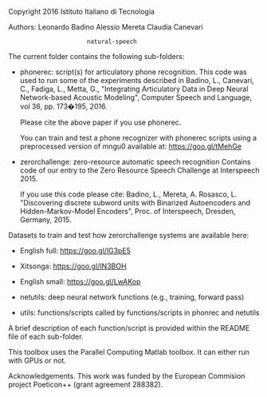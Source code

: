 Copyright 2016 Istituto Italiano di Tecnologia 

Authors: Leonardo Badino
         Alessio Mereta
         Claudia Canevari
         
         
                          natural-speech

The current folder contains the following sub-folders:

- phonerec: script(s) for articulatory phone recognition. This code was used 
  to run some of the experiments described in
  Badino, L., Canevari, C., Fadiga, L., Metta, G., "Integrating Articulatory 
  Data in Deep Neural Network-based Acoustic Modeling", 
  Computer Speech and Language, vol 36, pp. 173�195, 2016.
  
  Please cite the above paper if you use phonerec.

   You can train and test a phone recognizer with phonerec scripts using a preprocessed version of mngu0 available at: https://goo.gl/tMehGe

  
- zerorchallenge: zero-resource automatic speech recognition 
  Contains code of our entry to the Zero Resource Speech Challenge at Interspeech 2015.
  
  If you use this code please cite:
  Badino, L., Mereta, A. Rosasco, L. "Discovering discrete subword units 
  with Binarized Autoencoders and Hidden-Markov-Model Encoders", 
  Proc. of Interspeech, Dresden, Germany, 2015.  

 Datasets to train and test how zerorchallenge systems are available here:
 - English full: https://goo.gl/lG3pE5
 - Xitsonga: https://goo.gl/IN3BOH
 - English small: https://goo.gl/LwAKop

- netutils: deep neural network functions (e.g., training, forward pass)

- utils: functions/scripts called by functions/scripts in phonrec and netutils 

A brief description of each function/script is provided within the README file of each sub-folder.

This toolbox uses the Parallel Computing Matlab toolbox. It can either run with GPUs or not.

Acknowledgements. This work was funded by the European Commision project Poeticon++ (grant agreement 288382). 